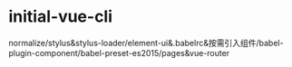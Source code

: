 # initial-vue-cli
normalize/stylus&amp;stylus-loader/element-ui&amp;.babelrc&amp;按需引入组件/babel-plugin-component/babel-preset-es2015/pages&amp;vue-router
